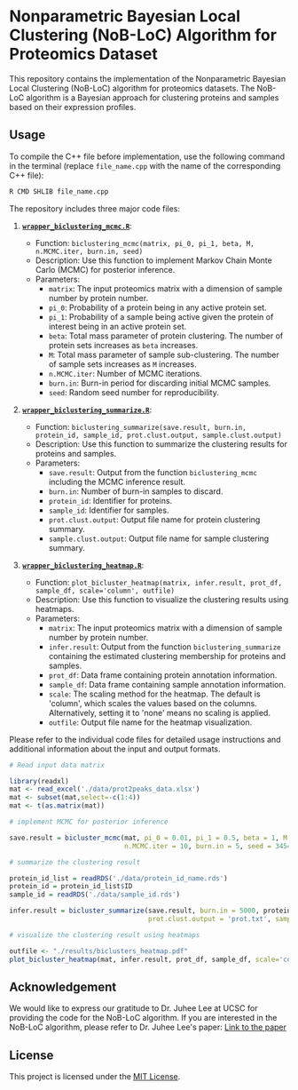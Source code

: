 # Nonparametric Bayesian Local Clustering (NoB-LoC) Algorithm for Proteomics Dataset

This repository contains the implementation of the Nonparametric Bayesian Local Clustering (NoB-LoC) algorithm for proteomics datasets. The NoB-LoC algorithm is a Bayesian approach for clustering proteins and samples based on their expression profiles.

## Usage

To compile the C++ file before implementation, use the following command in the terminal (replace `file_name.cpp` with the name of the corresponding C++ file):

```bash
R CMD SHLIB file_name.cpp
```

The repository includes three major code files:

1. [**`wrapper_biclustering_mcmc.R`**](https://github.com/mingyudu/NoB-LoC/blob/main/wrapper_biclustering_mcmc.R): 
   - Function: `biclustering_mcmc(matrix, pi_0, pi_1, beta, M, n.MCMC.iter, burn.in, seed)`
   - Description: Use this function to implement Markov Chain Monte Carlo (MCMC) for posterior inference.
   - Parameters:
     - `matrix`: The input proteomics matrix with a dimension of sample number by protein number.
     - `pi_0`: Probability of a protein being in any active protein set.
     - `pi_1`: Probability of a sample being active given the protein of interest being in an active protein set.
     - `beta`: Total mass parameter of protein clustering. The number of protein sets increases as `beta` increases.
     - `M`: Total mass parameter of sample sub-clustering. The number of sample sets increases as `M` increases.
     - `n.MCMC.iter`: Number of MCMC iterations.
     - `burn.in`: Burn-in period for discarding initial MCMC samples.
     - `seed`: Random seed number for reproducibility.

2. [**`wrapper_biclustering_summarize.R`**](https://github.com/mingyudu/NoB-LoC/blob/main/wrapper_biclustering_summarize.R):
   - Function: `biclustering_summarize(save.result, burn.in, protein_id, sample_id, prot.clust.output, sample.clust.output)`
   - Description: Use this function to summarize the clustering results for proteins and samples.
   - Parameters:
     - `save.result`: Output from the function `biclustering_mcmc` including the MCMC inference result.
     - `burn.in`: Number of burn-in samples to discard.
     - `protein_id`: Identifier for proteins.
     - `sample_id`: Identifier for samples.
     - `prot.clust.output`: Output file name for protein clustering summary.
     - `sample.clust.output`: Output file name for sample clustering summary.

3. [**`wrapper_biclustering_heatmap.R`**](https://github.com/mingyudu/NoB-LoC/blob/main/wrapper_biclustering_heatmap.R):
   - Function: `plot_bicluster_heatmap(matrix, infer.result, prot_df, sample_df, scale='column', outfile)`
   - Description: Use this function to visualize the clustering results using heatmaps.
   - Parameters:
     - `matrix`: The input proteomics matrix with a dimension of sample number by protein number.
     - `infer.result`: Output from the function `biclustering_summarize` containing the estimated clustering membership for proteins and samples.
     - `prot_df`: Data frame containing protein annotation information.
     - `sample_df`: Data frame containing sample annotation information.
     - `scale`: The scaling method for the heatmap. The default is 'column', which scales the values based on the columns. Alternatively, setting it to 'none' means no scaling is applied.
     - `outfile`: Output file name for the heatmap visualization.

Please refer to the individual code files for detailed usage instructions and additional information about the input and output formats.

```R
# Read input data matrix

library(readxl)
mat <- read_excel('./data/prot2peaks_data.xlsx')
mat <- subset(mat,select=-c(1:4))
mat <- t(as.matrix(mat))

# implement MCMC for posterior inference

save.result = bicluster_mcmc(mat, pi_0 = 0.01, pi_1 = 0.5, beta = 1, M = 1, 
                             n.MCMC.iter = 10, burn.in = 5, seed = 345467)

# summarize the clustering result

protein_id_list = readRDS('./data/protein_id_name.rds')
protein_id = protein_id_list$ID
sample_id = readRDS('./data/sample_id.rds')

infer.result = bicluster_summarize(save.result, burn.in = 5000, protein_id, sample_id, 
                                   prot.clust.output = 'prot.txt', sample.clust.output = 'sample.txt')

# visualize the clustering result using heatmaps

outfile <- "./results/biclusters_heatmap.pdf"
plot_bicluster_heatmap(mat, infer.result, prot_df, sample_df, scale='column', outfile)
```

## Acknowledgement

We would like to express our gratitude to Dr. Juhee Lee at UCSC for providing the code for the NoB-LoC algorithm. If you are interested in the NoB-LoC algorithm, please refer to Dr. Juhee Lee's paper: [Link to the paper](https://www.tandfonline.com/doi/full/10.1080/01621459.2013.784705)

## License

This project is licensed under the [MIT License](LICENSE).